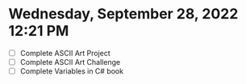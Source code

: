# Wednesday, September 28, 2022 12:21 PM
- [ ] Complete ASCII Art Project
- [ ] Complete ASCII Art Challenge
- [ ] Complete Variables in C# book
